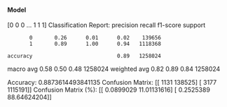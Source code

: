 #### Model
[0 0 0 ... 1 1 1]
Classification Report:
              precision    recall  f1-score   support

           0       0.26      0.01      0.02    139656
           1       0.89      1.00      0.94   1118368

    accuracy                           0.89   1258024
   macro avg       0.58      0.50      0.48   1258024
weighted avg       0.82      0.89      0.84   1258024

Accuracy: 0.8873614493841135
Confusion Matrix:
[[   1131  138525]
 [   3177 1115191]]
Confusion Matrix (%):
[[ 0.0899029  11.01131616]
 [ 0.2525389  88.64624204]]
